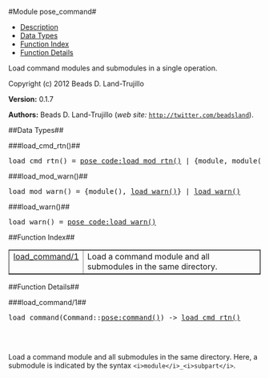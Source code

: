 

#Module pose_command#

* [Description](#description)
* [Data Types](#types)
* [Function Index](#index)
* [Function Details](#functions)


Load command modules and submodules in a single operation.

Copyright (c) 2012 Beads D. Land-Trujillo

__Version:__ 0.1.7

__Authors:__ Beads D. Land-Trujillo (_web site:_ [`http://twitter.com/beadsland`](http://twitter.com/beadsland)).
<a name="types"></a>

##Data Types##




###<a name="type-load_cmd_rtn">load_cmd_rtn()</a>##



<pre>load_cmd_rtn() = <a href="pose_code.md#type-load_mod_rtn">pose_code:load_mod_rtn()</a> | {module, module(), [<a href="#type-load_mod_warn">load_mod_warn()</a>]}</pre>



###<a name="type-load_mod_warn">load_mod_warn()</a>##



<pre>load_mod_warn() = {module(), <a href="#type-load_warn">load_warn()</a>} | <a href="#type-load_warn">load_warn()</a></pre>



###<a name="type-load_warn">load_warn()</a>##



<pre>load_warn() = <a href="pose_code.md#type-load_warn">pose_code:load_warn()</a></pre>
<a name="index"></a>

##Function Index##


<table width="100%" border="1" cellspacing="0" cellpadding="2" summary="function index"><tr><td valign="top"><a href="#load_command-1">load_command/1</a></td><td>Load a command module and all submodules in the same directory.</td></tr></table>


<a name="functions"></a>

##Function Details##

<a name="load_command-1"></a>

###load_command/1##


<pre>load_command(Command::<a href="pose.md#type-command">pose:command()</a>) -> <a href="#type-load_cmd_rtn">load_cmd_rtn()</a></pre>
<br></br>


Load a command module and all submodules in the same directory.
Here, a submodule is indicated by the syntax
`<i>module</i>_<i>subpart</i>`.